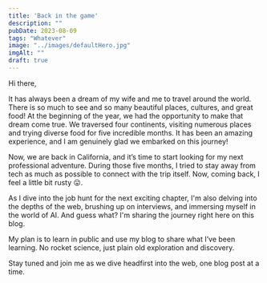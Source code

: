 ```yaml
---
title: 'Back in the game'
description: ""
pubDate: 2023-08-09
tags: "Whatever"
image: "../images/defaultHero.jpg"
imgAlt: ""
draft: true
---
```

Hi there,

It has always been a dream of my wife and me to travel around the world. There is so much to see and so many beautiful places, cultures, and great food! At the beginning of the year, we had the opportunity to make that dream come true. We traversed four continents, visiting numerous places and trying diverse food for five incredible months. It has been an amazing experience, and I am genuinely glad we embarked on this journey!

Now, we are back in California, and it’s time to start looking for my next professional adventure. During those five months, I tried to stay away from tech as much as possible to connect with the trip itself. Now, coming back, I feel a little bit rusty 😛.

As I dive into the job hunt for the next exciting chapter, I'm also delving into the depths of the web, brushing up on interviews, and immersing myself in the world of AI. And guess what? I'm sharing the journey right here on this blog.

My plan is to learn in public and use my blog to share what I’ve been learning. No rocket science, just plain old exploration and discovery.

Stay tuned and join me as we dive headfirst into the web, one blog post at a time.
